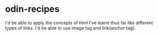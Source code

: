 # odin-recipes

I'd be able to apply the concepts of html I've learnt thus far like different types of links.
I'd be able to use image tag and link(anchor tag).